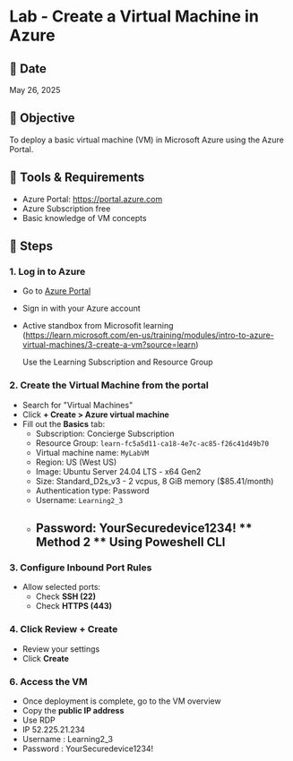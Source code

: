 # Lab - Create a Virtual Machine in Azure

## 📅 Date
May 26, 2025

## 🎯 Objective
To deploy a basic virtual machine (VM) in Microsoft Azure using the Azure Portal.

## 🔧 Tools & Requirements
- Azure Portal: https://portal.azure.com
- Azure Subscription free 
- Basic knowledge of VM concepts

## 📌 Steps

### 1. Log in to Azure
- Go to [Azure Portal](https://portal.azure.com)
- Sign in with your Azure account
- Active standbox from Microsofit learning (https://learn.microsoft.com/en-us/training/modules/intro-to-azure-virtual-machines/3-create-a-vm?source=learn)

  Use the Learning Subscription and Resource Group
  
### 2. Create the Virtual Machine from the portal 
- Search for "Virtual Machines"
- Click **+ Create > Azure virtual machine**
- Fill out the **Basics** tab:
  - Subscription: Concierge Subscription
  - Resource Group: `learn-fc5a5d11-ca18-4e7c-ac85-f26c41d49b70`
  - Virtual machine name: `MyLabVM`
  - Region: US (West US) 
  - Image: Ubuntu Server 24.04 LTS - x64 Gen2
  - Size: Standard_D2s_v3 - 2 vcpus, 8 GiB memory ($85.41/month)
  - Authentication type: Password
  - Username: `Learning2_3`
  - Password: YourSecuredevice1234!
   ** Method 2 **
    Using Poweshell CLI
    -
    
### 3. Configure Inbound Port Rules
- Allow selected ports:
  - Check **SSH (22)**
  - Check **HTTPS (443)**

### 4. Click **Review + Create**
- Review your settings
- Click **Create**

### 6. Access the VM
- Once deployment is complete, go to the VM overview
- Copy the **public IP address**
- Use RDP
- IP 52.225.21.234
- Username : Learning2_3
- Password : YourSecuredevice1234!

